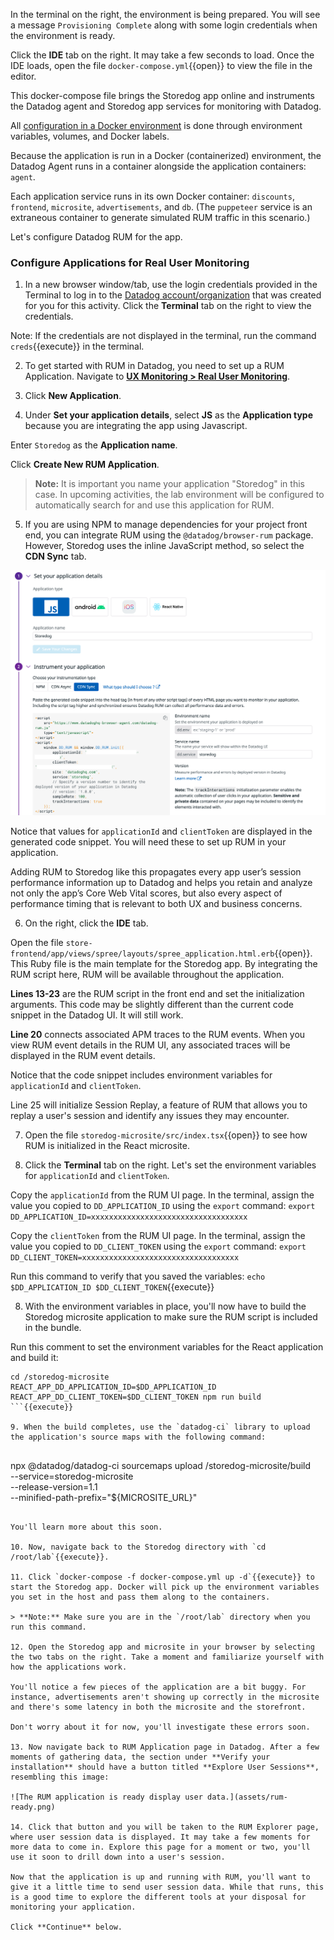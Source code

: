 In the terminal on the right, the environment is being prepared. You will see a message `Provisioning Complete` along with some login credentials when the environment is ready.

Click the **IDE** tab on the right. It may take a few seconds to load. Once the IDE loads, open the file `docker-compose.yml`{{open}} to view the file in the editor. 

This docker-compose file brings the Storedog app online and instruments the Datadog agent and Storedog app services for monitoring with Datadog. 
     
All <a href="https://docs.datadoghq.com/agent/docker/?tab=standard" target="_datadog">configuration in a Docker environment</a> is done through environment variables, volumes, and Docker labels.

Because the application is run in a Docker (containerized) environment, the Datadog Agent runs in a container alongside the application containers: `agent`. 
     
Each application service runs in its own Docker container: `discounts`, `frontend`, `microsite`, `advertisements`, and `db`. (The `puppeteer` service is an extraneous container to generate simulated RUM traffic in this scenario.)

Let's configure Datadog RUM for the app.

### Configure Applications for Real User Monitoring

1. In a new browser window/tab, use the login credentials provided in the Terminal to log in to the <a href="https://app.datadoghq.com/account/login" target="_datadog">Datadog account/organization</a> that was created for you for this activity. Click the **Terminal** tab on the right to view the credentials.

  Note: If the credentials are not displayed in the terminal, run the command `creds`{{execute}} in the terminal.

2. To get started with RUM in Datadog, you need to set up a RUM Application. Navigate to <a href="https://app.datadoghq.com/rum/list" target="_datadog">**UX Monitoring > Real User Monitoring**</a>.

3. Click **New Application**.

4. Under **Set your application details**, select **JS** as the **Application type** because you are integrating the app using Javascript.

  Enter `Storedog` as the **Application name**.

  Click **Create New RUM Application**.

  > **Note:** It is important you name your application "Storedog" in this case. In upcoming activities, the lab environment will be configured to automatically search for and use this application for RUM.

5. If you are using NPM to manage dependencies for your project front end, you can integrate RUM using the `@datadog/browser-rum` package. However, Storedog uses the inline JavaScript method, so select the **CDN Sync** tab.

  ![cdnsync](assets/cdnsync.png)

  Notice that values for `applicationId` and `clientToken` are displayed in the generated code snippet. You will need these to set up RUM in your application.
  
  Adding RUM to Storedog like this propagates every app user’s session performance information up to Datadog and helps you retain and analyze not only the app’s Core Web Vital scores, but also every aspect of performance timing that is relevant to both UX and business concerns.

6. On the right, click the **IDE** tab.  

  Open the file `store-frontend/app/views/spree/layouts/spree_application.html.erb`{{open}}. This Ruby file is the main template for the Storedog app. By integrating the RUM script here, RUM will be available throughout the application.

  **Lines 13-23** are the RUM script in the front end and set the initialization arguments. This code may be slightly different than the current code snippet in the Datadog UI. It will still work.

  **Line 20** connects associated APM traces to the RUM events. When you view RUM event details in the RUM UI, any associated traces will be displayed in the RUM event details.

  Notice that the code snippet includes environment variables for `applicationId` and `clientToken`.

  Line 25 will initialize Session Replay, a feature of RUM that allows you to replay a user's session and identify any issues they may encounter.

7. Open the file `storedog-microsite/src/index.tsx`{{open}} to see how RUM is initialized in the React microsite.

8. Click the **Terminal** tab on the right. Let's set the environment variables for `applicationId` and `clientToken`.
    
  Copy the `applicationId` from the RUM UI page. In the terminal, assign the value you copied to `DD_APPLICATION_ID` using the `export` command: `export DD_APPLICATION_ID=xxxxxxxxxxxxxxxxxxxxxxxxxxxxxxxxxxx`

  Copy the `clientToken` from the RUM UI page. In the terminal, assign the value you copied to `DD_CLIENT_TOKEN` using the `export` command: `export DD_CLIENT_TOKEN=xxxxxxxxxxxxxxxxxxxxxxxxxxxxxxxxxxx`
  
  Run this command to verify that you saved the variables: `echo $DD_APPLICATION_ID $DD_CLIENT_TOKEN`{{execute}}

8. With the environment variables in place, you'll now have to build the Storedog microsite application to make sure the RUM script is included in the bundle.

  Run this comment to set the environment variables for the React application and build it: 
    
  ```
  cd /storedog-microsite
  REACT_APP_DD_APPLICATION_ID=$DD_APPLICATION_ID REACT_APP_DD_CLIENT_TOKEN=$DD_CLIENT_TOKEN npm run build
  ```{{execute}}

9. When the build completes, use the `datadog-ci` library to upload the application's source maps with the following command:
    
  ```
  npx @datadog/datadog-ci sourcemaps upload /storedog-microsite/build \
      --service=storedog-microsite \
      --release-version=1.1 \
      --minified-path-prefix="${MICROSITE_URL}"
  ```{{execute}}

  You'll learn more about this soon.
    
10. Now, navigate back to the Storedog directory with `cd /root/lab`{{execute}}.

11. Click `docker-compose -f docker-compose.yml up -d`{{execute}} to start the Storedog app. Docker will pick up the environment variables you set in the host and pass them along to the containers.

  > **Note:** Make sure you are in the `/root/lab` directory when you run this command.

12. Open the Storedog app and microsite in your browser by selecting the two tabs on the right. Take a moment and familiarize yourself with how the applications work.

  You'll notice a few pieces of the application are a bit buggy. For instance, advertisements aren't showing up correctly in the microsite and there's some latency in both the microsite and the storefront.

  Don't worry about it for now, you'll investigate these errors soon.

13. Now navigate back to RUM Application page in Datadog. After a few moments of gathering data, the section under **Verify your installation** should have a button titled **Explore User Sessions**, resembling this image: 

  ![The RUM application is ready display user data.](assets/rum-ready.png)

14. Click that button and you will be taken to the RUM Explorer page, where user session data is displayed. It may take a few moments for more data to come in. Explore this page for a moment or two, you'll use it soon to drill down into a user's session.

Now that the application is up and running with RUM, you'll want to give it a little time to send user session data. While that runs, this is a good time to explore the different tools at your disposal for monitoring your application.

Click **Continue** below.
